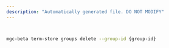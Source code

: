 ```yaml
---
description: "Automatically generated file. DO NOT MODIFY"
---
```


```bash


mgc-beta term-store groups delete --group-id {group-id}

```